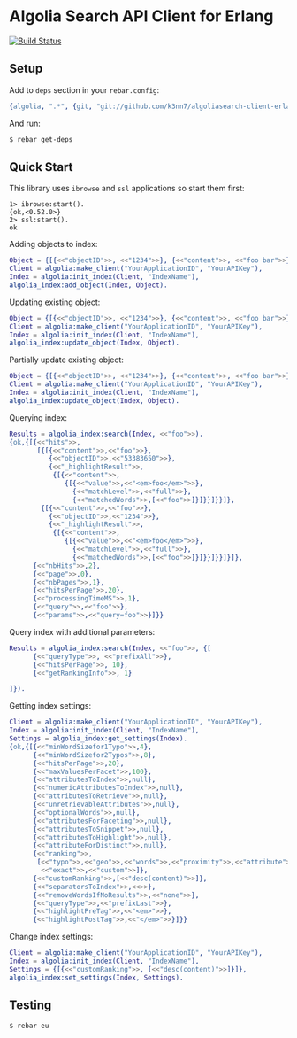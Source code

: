 # Algolia Search API Client for Erlang

[![Build Status](https://travis-ci.org/k3nn7/algoliasearch-client-erlang.svg)](https://travis-ci.org/k3nn7/algoliasearch-client-erlang)

Setup
-----

Add to `deps` section in your `rebar.config`:
```erlang
{algolia, ".*", {git, "git://github.com/k3nn7/algoliasearch-client-erlang.git", "017332f00e4471adb5b3d5b4e064d2513e15bf02"}}
```

And run:
```bash
$ rebar get-deps
```

Quick Start
-----------
This library uses `ibrowse` and `ssl` applications so start them first:
```
1> ibrowse:start().
{ok,<0.52.0>}
2> ssl:start().
ok
```

Adding objects to index:

```erlang
Object = {[{<<"objectID">>, <<"1234">>}, {<<"content">>, <<"foo bar">>}]},
Client = algolia:make_client("YourApplicationID", "YourAPIKey"),
Index = algolia:init_index(Client, "IndexName"),
algolia_index:add_object(Index, Object).
```

Updating existing object:
```erlang
Object = {[{<<"objectID">>, <<"1234">>}, {<<"content">>, <<"foo bar">>}]},
Client = algolia:make_client("YourApplicationID", "YourAPIKey"),
Index = algolia:init_index(Client, "IndexName"),
algolia_index:update_object(Index, Object).
```

Partially update existing object:
```erlang
Object = {[{<<"objectID">>, <<"1234">>}, {<<"content">>, <<"foo bar">>}]},
Client = algolia:make_client("YourApplicationID", "YourAPIKey"),
Index = algolia:init_index(Client, "IndexName"),
algolia_index:update_object(Index, Object).
```

Querying index:

```erlang
Results = algolia_index:search(Index, <<"foo">>).
{ok,{[{<<"hits">>,
       [{[{<<"content">>,<<"foo">>},
          {<<"objectID">>,<<"53383650">>},
          {<<"_highlightResult">>,
           {[{<<"content">>,
              {[{<<"value">>,<<"<em>foo</em>">>},
                {<<"matchLevel">>,<<"full">>},
                {<<"matchedWords">>,[<<"foo">>]}]}}]}}]},
        {[{<<"content">>,<<"foo">>},
          {<<"objectID">>,<<"1234">>},
          {<<"_highlightResult">>,
           {[{<<"content">>,
              {[{<<"value">>,<<"<em>foo</em>">>},
                {<<"matchLevel">>,<<"full">>},
                {<<"matchedWords">>,[<<"foo">>]}]}}]}}]}]},
      {<<"nbHits">>,2},
      {<<"page">>,0},
      {<<"nbPages">>,1},
      {<<"hitsPerPage">>,20},
      {<<"processingTimeMS">>,1},
      {<<"query">>,<<"foo">>},
      {<<"params">>,<<"query=foo">>}]}}
```

Query index with additional parameters:
```erlang
Results = algolia_index:search(Index, <<"foo">>, {[
      {<<"queryType">>, <<"prefixAll">>},
      {<<"hitsPerPage">>, 10},
      {<<"getRankingInfo">>, 1}

]}).
```

Getting index settings:
```erlang
Client = algolia:make_client("YourApplicationID", "YourAPIKey"),
Index = algolia:init_index(Client, "IndexName"),
Settings = algolia_index:get_settings(Index).
{ok,{[{<<"minWordSizefor1Typo">>,4},
      {<<"minWordSizefor2Typos">>,8},
      {<<"hitsPerPage">>,20},
      {<<"maxValuesPerFacet">>,100},
      {<<"attributesToIndex">>,null},
      {<<"numericAttributesToIndex">>,null},
      {<<"attributesToRetrieve">>,null},
      {<<"unretrievableAttributes">>,null},
      {<<"optionalWords">>,null},
      {<<"attributesForFaceting">>,null},
      {<<"attributesToSnippet">>,null},
      {<<"attributesToHighlight">>,null},
      {<<"attributeForDistinct">>,null},
      {<<"ranking">>,
       [<<"typo">>,<<"geo">>,<<"words">>,<<"proximity">>,<<"attribute">>,
        <<"exact">>,<<"custom">>]},
      {<<"customRanking">>,[<<"desc(content)">>]},
      {<<"separatorsToIndex">>,<<>>},
      {<<"removeWordsIfNoResults">>,<<"none">>},
      {<<"queryType">>,<<"prefixLast">>},
      {<<"highlightPreTag">>,<<"<em>">>},
      {<<"highlightPostTag">>,<<"</em>">>}]}}
```

Change index settings:
```erlang
Client = algolia:make_client("YourApplicationID", "YourAPIKey"),
Index = algolia:init_index(Client, "IndexName"),
Settings = {[{<<"customRanking">>, [<<"desc(content)">>]}]},
algolia_index:set_settings(Index, Settings).
```

Testing
-------
```bash
$ rebar eu
```
